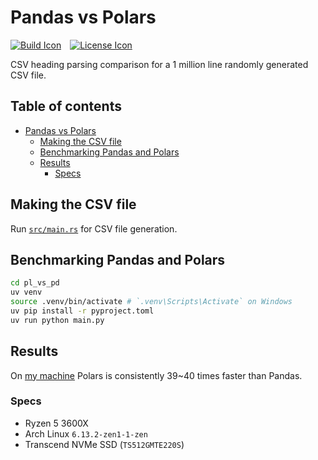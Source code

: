 # Pandas vs Polars

[![Build Icon]][Build Status]&emsp;[![License Icon]][LICENSE]

[Build Icon]: https://img.shields.io/github/actions/workflow/status/1Git2Clone/polars-vs-pandas/full_run.yml?branch=main
[Build Status]: https://github.com/1git2clone/polars-vs-pandas/actions?query=branch%3Amain
[License Icon]: https://img.shields.io/badge/license-MIT-blue.svg
[LICENSE]: LICENSE

CSV heading parsing comparison for a 1 million line randomly generated CSV file.

## Table of contents

- [Pandas vs Polars](#pandas-vs-polars)
  - [Making the CSV file](#making-the-csv-file)
  - [Benchmarking Pandas and Polars](#benchmarking-pandas-and-polars)
  - [Results](#results)
    - [Specs](#specs)

## Making the CSV file

Run [`src/main.rs`](./src/main.rs) for CSV file generation.

## Benchmarking Pandas and Polars

```sh
cd pl_vs_pd
uv venv
source .venv/bin/activate # `.venv\Scripts\Activate` on Windows
uv pip install -r pyproject.toml
uv run python main.py
```

## Results

On [my machine](#specs) Polars is consistently 39~40 times faster than Pandas.

### Specs

- Ryzen 5 3600X
- Arch Linux `6.13.2-zen1-1-zen`
- Transcend NVMe SSD (`TS512GMTE220S`)
